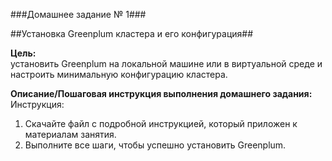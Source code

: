###Домашнее задание № 1###  

##Установка Greenplum кластера и его конфигурация##  

**Цель:**  
установить Greenplum на локальной машине или в виртуальной среде и настроить минимальную конфигурацию кластера.  


**Описание/Пошаговая инструкция выполнения домашнего задания:**  
Инструкция:  
1. Скачайте файл с подробной инструкцией, который приложен к материалам занятия.  
2. Выполните все шаги, чтобы успешно установить Greenplum.  
